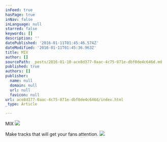 ```yaml
---
inFeed: true
hasPage: true
inNav: false
inLanguage: null
starred: false
keywords: []
description: ''
datePublished: '2016-01-11T01:45:46.574Z'
dateModified: '2016-01-11T01:45:36.963Z'
title: MIX
author: []
sourcePath: _posts/2016-01-10-ace8d377-0aac-4c75-871e-dbf0de4c646d.md
published: true
authors: []
publisher:
  name: null
  domain: null
  url: null
  favicon: null
url: ace8d377-0aac-4c75-871e-dbf0de4c646d/index.html
_type: Article

---
```

MIX
![](https://s3-us-west-2.amazonaws.com/the-grid-img/p/c95bf90864959524df8a60986e5dad23a80d9134.jpg)

Make tracks that will get your fans attention.
![](https://the-grid-user-content.s3-us-west-2.amazonaws.com/c5a4e5a2-ede3-4bbc-8165-d4ee0e7dc107.JPG)